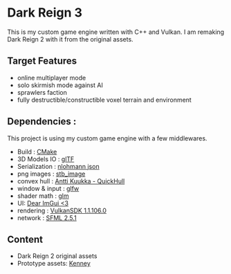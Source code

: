 # Dark Reign 3
This is my custom game engine written with C++ and Vulkan. I am remaking Dark Reign 2 with it from the original assets. 

## Target Features
* online multiplayer mode
* solo skirmish mode against AI
* sprawlers faction
* fully destructible/constructible voxel terrain and environment

## Dependencies : 	
This project is using my custom game engine with a few middlewares.

* Build : [CMake](https://cmake.org/)
* 3D Models IO : [glTF ](https://github.com/KhronosGroup/glTF)	
* Serialization : [nlohmann json](https://github.com/nlohmann/json)
* png images : [stb_image](https://github.com/nothings/stb)
* convex hull : [Antti Kuukka - QuickHull ](https://github.com/akuukka/quickhull)
* window & input : [glfw](https://github.com/glfw/glfw)
* shader math : [glm](https://github.com/g-truc/glm)
* UI: [Dear ImGui <3](https://github.com/ocornut/imgui)
* rendering : [VulkanSDK 1.1.106.0](https://vulkan.lunarg.com/sdk/home)
* network : [SFML 2.5.1](https://www.sfml-dev.org/index.php)
	
## Content
* Dark Reign 2 original assets
* Prototype assets: [Kenney](https://kenney.nl/assets/ui-pack)
